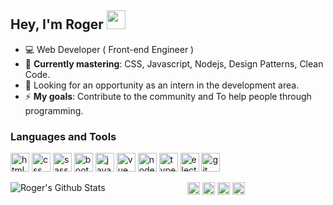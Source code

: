 ## Hey, I'm Roger <img src="https://github.com/TheDudeThatCode/TheDudeThatCode/raw/master/Assets/Developer.gif" width="30px">

- :computer: Web Developer ( Front-end Engineer )
- :rocket: **Currently mastering**: CSS, Javascript, Nodejs, Design Patterns, Clean Code.
- :eyes: Looking for an opportunity as an intern in the development area.
- :zap: **My goals**: Contribute to the community and To help people through programming.

### Languages and Tools

<p align="left">
  <img src="https://devicons.github.io/devicon/devicon.git/icons/html5/html5-plain-wordmark.svg" alt="html" width="30" height="30"/>
  <img src="https://devicons.github.io/devicon/devicon.git/icons/css3/css3-plain-wordmark.svg" alt="css" width="30" height="30"/>
  <img src="https://devicon.dev/devicon.git/icons/sass/sass-original.svg" alt="sass" width="30" height="30"/>
  <img src="https://devicon.dev/devicon.git/icons/bootstrap/bootstrap-plain.svg" alt="bootstrap" width="30" height="30"/>
  <img src="https://devicons.github.io/devicon/devicon.git/icons/javascript/javascript-original.svg" alt="javascript" width="30" height="30"/> 
  <img src="https://devicon.dev/devicon.git/icons/vuejs/vuejs-original.svg" alt="vue" width="30" height="30"/>
  <img src="https://devicons.github.io/devicon/devicon.git/icons/nodejs/nodejs-original.svg" alt="nodejs" width="30" height="30"/>
  <img src="https://devicons.github.io/devicon/devicon.git/icons/typescript/typescript-original.svg" alt="typescript" width="30" height="30"/>
  <img src="https://devicons.github.io/devicon/devicon.git/icons/electron/electron-original.svg" alt="electron" width="30" height="30"/>
  <img src="https://devicon.dev/devicon.git/icons/git/git-original.svg" alt="git" width="30" height="30"/>
</p>

<p align="left">
  <img align="left" alt="Roger's Github Stats" src="https://github-readme-stats.vercel.app/api?username=roger3g&show_icons=true&hide_border=false&count_private=true"/>
</p>

<p align="center">
  <a href="https://twitter.com/abantes_"><img align="center" src="https://cdn.jsdelivr.net/npm/simple-icons@3.0.1/icons/twitter.svg" alt="Roger's twitter" height="20" width="20"/></a>
  <a href="https://www.linkedin.com/in/roger-luiz-8361981b2/"><img align="center" src="https://cdn.jsdelivr.net/npm/simple-icons@3.0.1/icons/linkedin.svg" alt="Roger's linkedin" height="20" width="20" /></a>
  <a href="https://www.instagram.com/rogersluiz_/"><img align="center" src="https://cdn.jsdelivr.net/npm/simple-icons@3.0.1/icons/instagram.svg" alt="Roger's instagram" height="20" width="20" /></a>
  <a href="https://stackoverflow.com/users/14442211/roger-luiz?tab=profile"><img align="center" src="https://cdn.jsdelivr.net/npm/simple-icons@3.0.1/icons/stackoverflow.svg" alt="Roger's stackoverflow" height="20" width="20" /></a>
</p>
